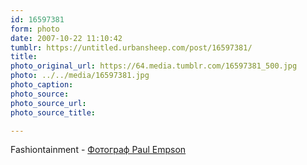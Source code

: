 ```yaml
---
id: 16597381
form: photo
date: 2007-10-22 11:10:42
tumblr: https://untitled.urbansheep.com/post/16597381/
title:
photo_original_url: https://64.media.tumblr.com/16597381_500.jpg
photo: ../../media/16597381.jpg
photo_caption:
photo_source:
photo_source_url:
photo_source_title:

---
```


<p>Fashiontainment - <a href="http://community.livejournal.com/fashiontainment/10782.html">Фотограф Paul Empson</a></p>
